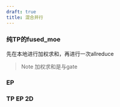 ```yaml
---
draft: true
title: 混合并行
---
```


### 纯TP的fused_moe

先在本地进行加权求和，再进行一次allreduce
>Note
>加权求和是与gate

### EP


### TP EP 2D

